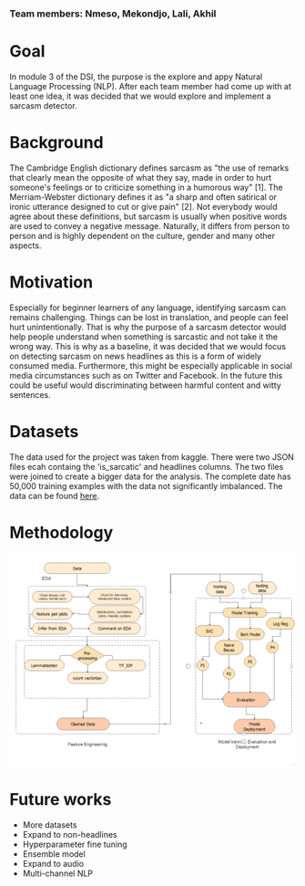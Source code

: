 ### **Team members:** Nmeso, Mekondjo, Lali, Akhil

# **Goal**
In module 3 of the DSI, the purpose is the explore and appy Natural Language Processing (NLP). 
After each team member had come up with at least one idea, it was decided that we would explore and implement a sarcasm detector. 

# **Background**
The Cambridge English dictionary defines sarcasm as "the use of remarks that clearly mean the opposite of what they say, made in 
order to hurt someone's feelings or to criticize something in a humorous way" [1].  The Merriam-Webster dictionary defines it as 
"a sharp and often satirical or ironic utterance designed to cut or give pain" [2]. Not everybody would agree about these 
definitions, but sarcasm is usually when positive words are used to convey a negative message. Naturally, it differs from person 
to person and is highly dependent on the culture, gender and many other aspects. 

# **Motivation**
Especially for beginner learners of any language, identifying sarcasm can remains challenging. Things can be lost in translation, 
and people can feel hurt unintentionally. That is why the purpose of a sarcasm detector would help people understand when 
something is sarcastic and not take it the wrong way. This is why as a baseline, it was decided that we would focus on detecting 
sarcasm on news headlines as this is a form of widely consumed media. Furthermore, this might be especially applicable in social 
media circumstances such as on Twitter and Facebook. In the future this could be useful would discriminating between harmful 
content and witty sentences. 

# **Datasets**
The data used for the project was taken from kaggle. There were two JSON files ecah containg the 'is_sarcatic' and headlines 
columns. The two files were joined to create a bigger data for the analysis. The complete date has 50,000 training examples with 
the data not significantly imbalanced. The data can be found [here](https://www.kaggle.com/datasets/rmisra/news-headlines-dataset-for-sarcasm-detection).



# **Methodology**
![Project flow chart](Images/image.png)

# **Future works**
* More datasets
* Expand to non-headlines
* Hyperparameter fine tuning
* Ensemble model
* Expand to audio
* Multi-channel NLP
